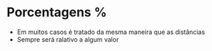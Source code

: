 # Porcentagens %

* Em muitos casos é tratado da mesma maneira que as distâncias <length>
* Sempre será ralativo a algum valor